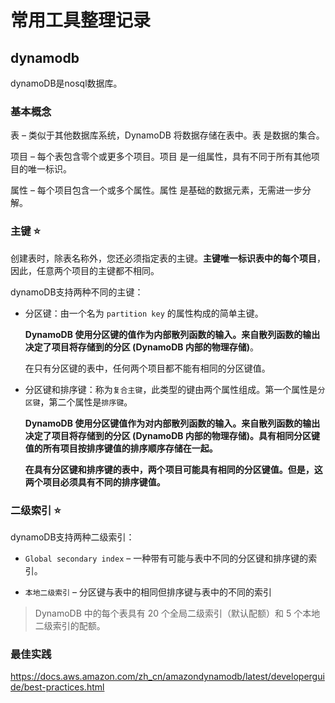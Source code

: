 # 常用工具整理记录

## dynamodb

dynamoDB是nosql数据库。

### 基本概念

表 – 类似于其他数据库系统，DynamoDB 将数据存储在表中。表 是数据的集合。

项目 – 每个表包含零个或更多个项目。项目 是一组属性，具有不同于所有其他项目的唯一标识。

属性 – 每个项目包含一个或多个属性。属性 是基础的数据元素，无需进一步分解。

### 主键 :star:

创建表时，除表名称外，您还必须指定表的主键。__主键唯一标识表中的每个项目__，因此，任意两个项目的主键都不相同。

dynamoDB支持两种不同的主键：

- 分区键：由一个名为 `partition key` 的属性构成的简单主键。

    __DynamoDB 使用分区键的值作为内部散列函数的输入。来自散列函数的输出决定了项目将存储到的分区 (DynamoDB 内部的物理存储)__。

    在只有分区键的表中，任何两个项目都不能有相同的分区键值。

- 分区键和排序键：称为`复合主键`，此类型的键由两个属性组成。第一个属性是`分区键`，第二个属性是`排序键`。
    
    __DynamoDB 使用分区键值作为对内部散列函数的输入。来自散列函数的输出决定了项目将存储到的分区 (DynamoDB 内部的物理存储)。具有相同分区键值的所有项目按排序键值的排序顺序存储在一起。__

    __在具有分区键和排序键的表中，两个项目可能具有相同的分区键值。但是，这两个项目必须具有不同的排序键值。__

### 二级索引 :star:

dynamoDB支持两种二级索引：

- `Global secondary index` – 一种带有可能与表中不同的分区键和排序键的索引。

- `本地二级索引` – 分区键与表中的相同但排序键与表中的不同的索引

> DynamoDB 中的每个表具有 20 个全局二级索引（默认配额）和 5 个本地二级索引的配额。

### 最佳实践

https://docs.aws.amazon.com/zh_cn/amazondynamodb/latest/developerguide/best-practices.html